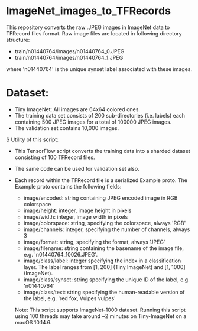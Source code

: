 # ImageNet_images_to_TFRecords
This repository converts the raw .JPEG images in ImageNet data to TFRecord files format.
Raw image files are located in following directory structure:
- train/n01440764/images/n01440764_0.JPEG
- train/n01440764/images/n01440764_1.JPEG

where 'n01440764' is the unique synset label associated with these images.

# Dataset:
- Tiny ImageNet: All images are 64x64 colored ones.
- The training data set consists of 200 sub-directories (i.e. labels) each containing 500 JPEG images for a total of 100000 JPEG images.
- The validation set contains 10,000 images.

$ Utility of this script:
- This TensorFlow script converts the training data into a sharded dataset consisting of 100 TFRecord files.
- The same code can be used for validation set also.
- Each record within the TFRecord file is a serialized Example proto. The Example proto contains the following fields:
    - image/encoded: string containing JPEG encoded image in RGB colorspace
    - image/height: integer, image height in pixels
    - image/width: integer, image width in pixels
    - image/colorspace: string, specifying the colorspace, always 'RGB'
    - image/channels: integer, specifying the number of channels, always 3
    - image/format: string, specifying the format, always 'JPEG'
    - image/filename: string containing the basename of the image file, e.g. 'n01440764_10026.JPEG'.
    - image/class/label: integer specifying the index in a classification layer. The label ranges from [1, 200] (Tiny ImageNet) and [1, 1000] (ImageNet).
    - image/class/synset: string specifying the unique ID of the label, e.g. 'n01440764'
    - image/class/text: string specifying the human-readable version of the label, e.g. 'red fox, Vulpes vulpes'
    
   Note: This script supports ImageNet-1000 dataset. Running this script using 100 threads may take around ~2 minutes on Tiny-ImageNet on a macOS 10.14.6.
